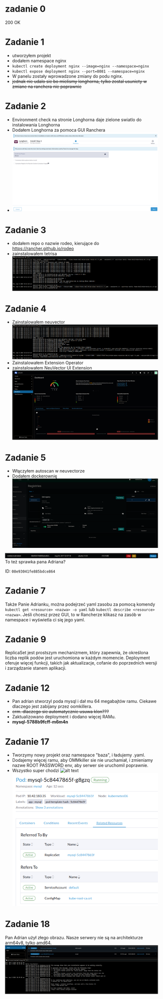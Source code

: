 # zadanie 0
200 OK

# Zadanie 1
 - utworzyłem projekt
 - dodałem namespace nginx
 - `kubectl create deployment nginx --image=nginx --namespace=nginx`
 - `kubectl expose deployment nginx --port=8081 --namespace=nginx`
 - W panelu zostały wprowadzone zmiany do podu nginx.
 - ~~jednak nie udalo sie bo mielismy longhorna, tylko zostal usuniety w zmiane na ranchera nie poprawnie~~


# Zadanie 2 
- Environment check na stronie Longhorna daje zielone swiatlo do instalowania Longhorna
- Dodałem Longhorna za pomoca GUI Ranchera
- ![alt text](screenshots/9.png)
# Zadanie 3
 - dodałem repo o nazwie rodeo, kierujące do https://rancher.github.io/rodeo
 - zainstalowałem tetrisa ![](screenshots/1.png)

# Zadanie 4
 - Zainstalowałem neuvector ![](screenshots/2.png)
 - Zainstalowałem Extension Operator
 - zainstalowałem NeuVector UI Extension 
![very neuvector](screenshots/3.png)

# Zadanie 5
 - Włączyłem autoscan w neuvectorze
 - Dodałem dockerownię ![](screenshots/4.png)

![](screenshots/7.png)
To też sprawka pana Adriana?

ID: `08e93041fe885bdce864`

# Zadanie 7
Także Panie Adrianku, można podejrzeć yaml zasobu za pomocą komendy `kubectl get <resource> <nazwa> -o yaml` lub `kubectl describe <resource> <nazwa>`. Jeśli chcesz przez GUI, to w Rancherze klikasz na zasób w namespace i wyświetla ci się jego yaml.



# Zadanie 9
ReplicaSet jest prostszym mechanizmem, który zapewnia, że określona liczba replik podów jest uruchomiona w każdym momencie. Deployment oferuje więcej funkcji, takich jak aktualizacje, cofanie do poprzednich wersji i zarządzanie stanem aplikacji.

# Zadanie 12
 - Pan adrian stworzyl poda mysql i dał mu 64 megabajtów ramu. Ciekawe dlaczego jest zabijany przez oomkillera. 
 - ~~erm. dlaczego sie automatycznie usuwa klon???~~
 - Zaktualizowano deployment i dodano więcej RAMu.
 - **mysql-5788b9fcff-m6m4n**

# Zadanie 17
- Tworzymy nowy projekt oraz namespace "baza", i ładujemy .yaml.
- Dodajemy więcej ramu, aby OMMkiller sie nie uruchamiał, i zmieniamy nazwe ROOT PASSWORD env, aby serwer sie uruchomil poprawnie.
- Wszystko super chodzi ![alt text](https://cdn.discordapp.com/emojis/1223769123390230538.webp?size=96&quality=lossless)
![alt text](screenshots/8.png)

# Zadanie 18
Pan Adrian użył złego obrazu. Nasze serwery nie są na architekturze arm64v8, tylko amd64.
![alt text](screenshots/5.png)
